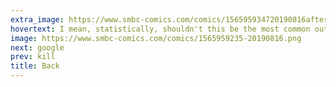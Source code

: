 ```yaml
---
extra_image: https://www.smbc-comics.com/comics/156595934720190816after.png
hovertext: I mean, statistically, shouldn't this be the most common outcome?
image: https://www.smbc-comics.com/comics/1565959235-20190816.png
next: google
prev: kill
title: Back
---
```

